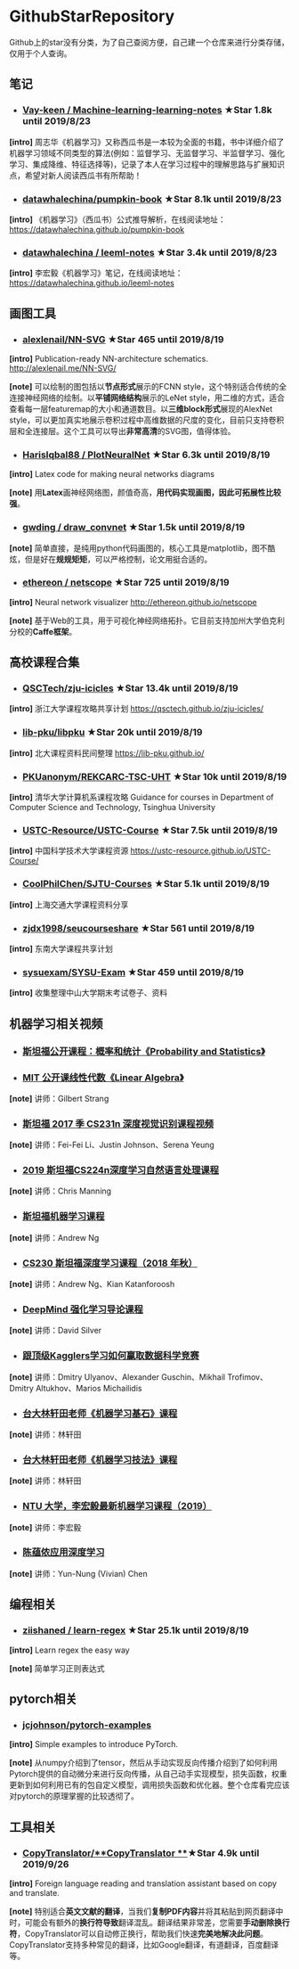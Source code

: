 # GithubStarRepository
Github上的star没有分类，为了自己查阅方便，自己建一个仓库来进行分类存储，仅用于个人查询。



## 笔记

- ### [Vay-keen / Machine-learning-learning-notes](https://github.com/Vay-keen/Machine-learning-learning-notes)   **★Star 1.8k** until 2019/8/23

**[intro]** 周志华《机器学习》又称西瓜书是一本较为全面的书籍，书中详细介绍了机器学习领域不同类型的算法(例如：监督学习、无监督学习、半监督学习、强化学习、集成降维、特征选择等)，记录了本人在学习过程中的理解思路与扩展知识点，希望对新人阅读西瓜书有所帮助！

- ### [datawhalechina/pumpkin-book](https://github.com/datawhalechina/pumpkin-book)   **★Star 8.1k** until 2019/8/23

**[intro]** 《机器学习》（西瓜书）公式推导解析，在线阅读地址：https://datawhalechina.github.io/pumpkin-book

- ### [datawhalechina / leeml-notes](https://github.com/datawhalechina/leeml-notes)  **★Star 3.4k** until 2019/8/23

**[intro]** 李宏毅《机器学习》笔记，在线阅读地址：https://datawhalechina.github.io/leeml-notes



## 画图工具

- ### [alexlenail/NN-SVG](https://github.com/alexlenail/NN-SVG)    **★Star 465** until 2019/8/19

**[intro]** Publication-ready NN-architecture schematics. http://alexlenail.me/NN-SVG/

**[note]** 可以绘制的图包括以**节点形式**展示的FCNN style，这个特别适合传统的全连接神经网络的绘制。以**平铺网络结构**展示的LeNet style，用二维的方式，适合查看每一层featuremap的大小和通道数目。以**三维block形式**展现的AlexNet style，可以更加真实地展示卷积过程中高维数据的尺度的变化，目前只支持卷积层和全连接层。这个工具可以导出**非常高清**的SVG图，值得体验。

- ### [HarisIqbal88 / PlotNeuralNet](https://github.com/HarisIqbal88/PlotNeuralNet)  **★Star 6.3k** until 2019/8/19

**[intro]** Latex code for making neural networks diagrams 

**[note]** 用**Latex**画神经网络图，颜值奇高，**用代码实现画图，因此可拓展性比较强**。

- ### [gwding / draw_convnet](https://github.com/gwding/draw_convnet) **★Star 1.5k** until 2019/8/19

**[note]** 简单直接，是纯用python代码画图的，核心工具是matplotlib，图不酷炫，但是好在**规规矩矩**，可以严格控制，论文用挺合适的。

- ### [ethereon / netscope](https://github.com/ethereon/netscope) **★Star 725** until 2019/8/19

**[intro]** Neural network visualizer http://ethereon.github.io/netscope

**[note]** 基于Web的工具，用于可视化神经网络拓扑。它目前支持加州大学伯克利分校的**Caffe框架**。



## 高校课程合集

- ### [QSCTech/zju-icicles](https://github.com/QSCTech/zju-icicles)  **★Star 13.4k** until 2019/8/19

**[intro]**  浙江大学课程攻略共享计划 https://qsctech.github.io/zju-icicles/

- ### [lib-pku/libpku](https://github.com/lib-pku/libpku)  **★Star 20k** until 2019/8/19

**[intro]** 北大课程资料民间整理 https://lib-pku.github.io/

- ### [PKUanonym/REKCARC-TSC-UHT](https://github.com/PKUanonym/REKCARC-TSC-UHT) **★Star 10k** until 2019/8/19

**[intro]** 清华大学计算机系课程攻略 Guidance for courses in Department of Computer Science and Technology, Tsinghua University

- ### [USTC-Resource/USTC-Course](https://github.com/USTC-Resource/USTC-Course)  **★Star 7.5k** until 2019/8/19

**[intro]** 中国科学技术大学课程资源 https://ustc-resource.github.io/USTC-Course/

- ### [CoolPhilChen/SJTU-Courses](https://github.com/CoolPhilChen/SJTU-Courses/)  **★Star 5.1k** until 2019/8/19

**[intro]** 上海交通大学课程资料分享

- ### [zjdx1998/seucourseshare](https://github.com/zjdx1998/seucourseshare) **★Star 561** until 2019/8/19

**[intro]** 东南大学课程共享计划

- ### [sysuexam/SYSU-Exam](https://github.com/sysuexam/SYSU-Exam) **★Star 459** until 2019/8/19

**[intro]**  收集整理中山大学期末考试卷子、资料



## 机器学习相关视频

- ### [斯坦福公开课程：概率和统计《Probability and Statistics》](https://online.stanford.edu/courses/gse-yprobstat-probability-and-statistics)

- ### [MIT 公开课线性代数《Linear Algebra》](https://ocw.mit.edu/courses/mathematics/18-06-linear-algebra-spring-2010/)

**[note]**   讲师：Gilbert Strang

- ### [斯坦福 2017 季 CS231n 深度视觉识别课程视频](https://www.bilibili.com/video/av13260183/)

**[note]**  讲师：Fei-Fei Li、Justin Johnson、Serena Yeung

- ### [2019 斯坦福CS224n深度学习自然语言处理课程](https://www.bilibili.com/video/av46216519/)

**[note]**  讲师：Chris Manning 

- ### [斯坦福机器学习课程](https://www.coursera.org/learn/machine-learning)

**[note]** 讲师：Andrew Ng

- ### [CS230 斯坦福深度学习课程（2018 年秋）](https://www.bilibili.com/video/av47055599/)

**[note]** 讲师：Andrew Ng、Kian Katanforoosh

- ### [DeepMind 强化学习导论课程](https://www.bilibili.com/video/av24060851/)

**[note]** 讲师：David Silver

- ### [跟顶级Kagglers学习如何赢取数据科学竞赛](https://www.coursera.org/learn/competitive-data-science)

**[note]** 讲师：Dmitry Ulyanov、Alexander Guschin、Mikhail Trofimov、Dmitry Altukhov、Marios Michailidis

- ### [台大林轩田老师《机器学习基石》课程](https://www.bilibili.com/video/av12463015/)

**[note]** 讲师：林轩田

- ### [台大林轩田老师《机器学习技法》课程](https://www.bilibili.com/video/av12469267/)

**[note]** 讲师：林轩田

- ### [NTU 大学，李宏毅最新机器学习课程（2019）](http://speech.ee.ntu.edu.tw/~tlkagk/courses_ML19.html)

**[note]** 讲师：李宏毅 

- ### [陈蕴侬应用深度学习 ](https://www.csie.ntu.edu.tw/~miulab/s107-adl/)

**[note]** 讲师：Yun-Nung (Vivian) Chen



## 编程相关

- ### [ziishaned / **learn-regex**](https://github.com/ziishaned/learn-regex/blob/master/translations/README-cn.md) **★Star 25.1k** until 2019/8/19

**[intro]** Learn regex the easy way

**[note]**  简单学习正则表达式



## pytorch相关

- ### [jcjohnson/**pytorch-examples**](https://github.com/jcjohnson/pytorch-examples)

**[intro]** Simple examples to introduce PyTorch.

**[note]** 从numpy介绍到了tensor，然后从手动实现反向传播介绍到了如何利用Pytorch提供的自动微分来进行反向传播，从自己动手实现模型，损失函数，权重更新到如何利用已有的包自定义模型，调用损失函数和优化器。整个仓库看完应该对pytorch的原理掌握的比较透彻了。



## 工具相关

- ### [CopyTranslator/**CopyTranslator **](https://copytranslator.github.io/)★Star 4.9k until 2019/9/26

**[intro]** Foreign language reading and translation assistant based on copy and translate.

**[note]** 特别适合**英文文献的翻译**，当我们**复制PDF内容**并将其粘贴到网页翻译中时，可能会有额外的**换行符导致**翻译混乱。翻译结果非常差，您需要**手动删除换行符**，CopyTranslator可以自动修正换行，帮助我们快速**完美地解决此问题**。CopyTranslator支持多种常见的翻译，比如Google翻译，有道翻译，百度翻译等。









